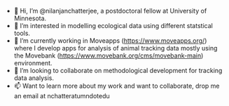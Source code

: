 - 👋 Hi, I’m @nilanjanchatterjee, a postdoctoral fellow at University of Minnesota.
- 👀 I’m interested in modelling ecological data using different statstical tools.
- 🌱 I’m currently working in Moveapps (https://www.moveapps.org/) where I develop apps for analysis of animal tracking data mostly using the Movebank (https://www.movebank.org/cms/movebank-main) environment.
- 💞️ I’m looking to collaborate on methodological development for tracking data analysis.
- 📫 Want to learn more about my work and want to collaborate, drop me an email at nchatteratumndotedu

<!---
nilanjanchatterjee/nilanjanchatterjee is a ✨ special ✨ repository because its `README.md` (this file) appears on your GitHub profile.
You can click the Preview link to take a look at your changes.
--->
